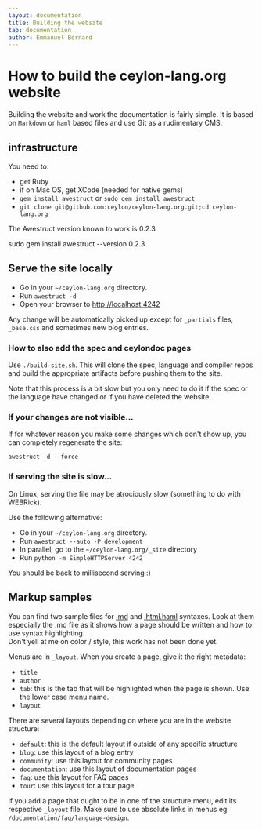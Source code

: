 ```yaml
---
layout: documentation
title: Building the website
tab: documentation
author: Emmanuel Bernard
---
```

# How to build the ceylon-lang.org website

Building the website and work the documentation is fairly simple. It is based
on `Markdown` or `haml` based files and use Git as a rudimentary CMS.

## infrastructure

You need to:

* get Ruby
* if on Mac OS, get XCode (needed for native gems)
* `gem install awestruct` or `sudo gem install awestruct`
* `git clone git@github.com:ceylon/ceylon-lang.org.git;cd ceylon-lang.org`

The Awestruct version known to work is 0.2.3

   sudo gem install awestruct --version 0.2.3

## Serve the site locally

* Go in your `~/ceylon-lang.org` directory.  
* Run  `awestruct -d`
* Open your browser to <http://localhost:4242>

Any change will be automatically picked up except for `_partials` files, `_base.css`
and sometimes new blog entries.

### How to also add the spec and ceylondoc pages

Use `./build-site.sh`. This will clone the spec, language and compiler repos and build
the appropriate artifacts before pushing them to the site.

Note that this process is a bit slow but you only need to do it if 
the spec or the language have changed or if you have deleted the website.

### If your changes are not visible...

If for whatever reason you make some changes which don't show up, you can
completely regenerate the site:

    awestruct -d --force

### If serving the site is slow...

On Linux, serving the file may be atrociously slow 
(something to do with WEBRick).

Use the following alternative:

* Go in your `~/ceylon-lang.org` directory.  
* Run  `awestruct --auto -P development`
* In parallel, go to the `~/ceylon-lang.org/_site` directory
* Run `python -m SimpleHTTPServer 4242`

You should be back to millisecond serving :) 

## Markup samples

You can find two sample files for [.md](/md-sample) and 
[.html.haml](/haml-sample) syntaxes. Look at them especially the .md file as it 
shows how a page should be written and how to use syntax highlighting.          
Don't yell at me on color / style, this work has not been done yet.

Menus are in `_layout`. When you create a page, give it the right metadata:

* `title`
* `author`
* `tab`: this is the tab that will be highlighted when the page is shown. Use the lower case menu name.
* `layout`

There are several layouts depending on where you are in the website structure:

* `default`: this is the default layout if outside of any specific structure
* `blog`: use this layout of a blog entry
* `community`: use this layout for community pages
* `documentation`: use this layout of documentation pages
* `faq`: use this layout for FAQ pages
* `tour`: use this layout for a tour page

If you add a page that ought to be in one of the structure menu, edit its respective `_layout` file. Make sure to use absolute links in menus eg `/documentation/faq/language-design`.
